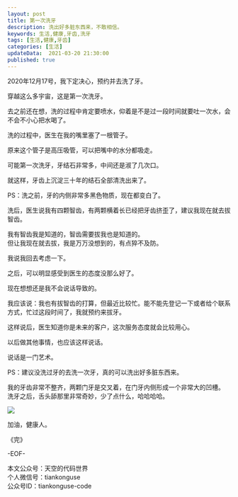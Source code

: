 ```yaml
---   
layout: post  
title: 第一次洗牙    
description: 洗出好多脏东西来，不敢相信。   
keywords: 生活,健康,牙齿,洗牙  
tags: [生活,健康,牙齿]    
categories: [生活]  
updateData:  2021-03-20 21:30:00  
published: true  
---  
```



2020年12月17号，我下定决心，预约并去洗了牙。  


穿越这么多宇宙，这是第一次洗牙。  


去之前还在想，洗的过程中肯定要喷水，仰着是不是过一段时间就要吐一次水，会不会不小心把水喝了。  


洗的过程中，医生在我的嘴里塞了一根管子。  


原来这个管子是高压吸管，可以把嘴中的水分都吸走。  


可能第一次洗牙，牙结石非常多，中间还是淑了几次口。  


就这样，牙齿上沉淀三十年的结石全部清洗出来了。  


PS：洗之前，牙的内侧非常多黑色物质，现在都变白了。  


洗后，医生说我有四颗智齿，有两颗横着长已经把牙齿挤歪了，建议我现在就去拔智齿。  


我有智齿我是知道的，智齿需要拔我也是知道的。  
但让我现在就去拔，我是万万没想到的，有点猝不及防。  


我说我回去考虑一下。  


之后，可以明显感受到医生的态度没那么好了。  


现在想想还是我不会说话导致的。  


我应该说：我也有拔智齿的打算，但最近比较忙。能不能先登记一下或者给个联系方式，忙过这段时间了，我就预约来拔牙。  


这样说后，医生知道你是未来的客户，这次服务态度就会比较用心。  


以后做其他事情，也应该这样说话。  


说话是一门艺术。  


PS：建议没洗过牙的去洗一次牙，真的可以洗出好多脏东西来。  


我的牙齿非常不整齐，两颗门牙是交叉着，在门牙内侧形成一个非常大的凹槽。  
洗牙之后，舌头舔那里非常奇妙，少了点什么，哈哈哈哈。  


![](https://res.tiankonguse.com/images/2021/03/20/001.ong)


加油，健康人。  


《完》  


-EOF-  



本文公众号：天空的代码世界  
个人微信号：tiankonguse  
公众号ID：tiankonguse-code  
  

